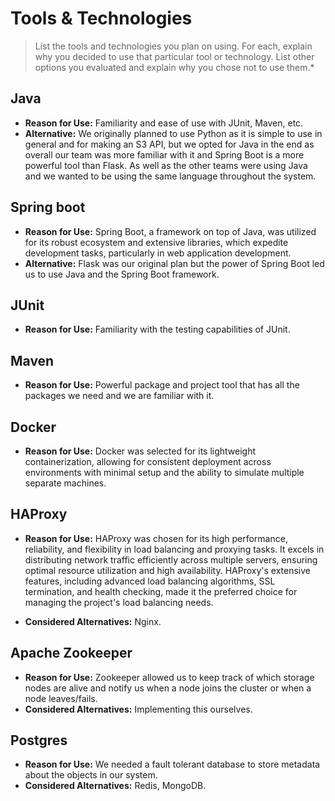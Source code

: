 # Tools & Technologies

> List the tools and technologies you plan on using. For each, explain why you decided to use that particular tool or technology. List other options you evaluated and explain why you chose not to use them.*

## Java

- **Reason for Use:**  Familiarity and ease of use with JUnit, Maven, etc.
- **Alternative:** We originally planned to use Python as it is simple to use in general and for making an S3 API, but we opted for Java in the end as overall our team was more familiar with it and Spring Boot is a more powerful tool than Flask. As well as the other teams were using Java and we wanted to be using the same language throughout the system.

## Spring boot

- **Reason for Use:** Spring Boot, a framework on top of Java, was utilized for its robust ecosystem and extensive libraries, which expedite development tasks, particularly in web application development.
- **Alternative:** Flask was our original plan but the power of Spring Boot led us to use Java and the Spring Boot framework.

## JUnit

- **Reason for Use:** Familiarity with the testing capabilities of JUnit.

## Maven

- **Reason for Use:** Powerful package and project tool that has all the packages we need and we are familiar with it.

## Docker

- **Reason for Use:** Docker was selected for its lightweight containerization, allowing for consistent deployment across environments with minimal setup and the ability to simulate multiple separate machines.

## HAProxy

- **Reason for Use:** HAProxy was chosen for its high performance, reliability, and flexibility in load balancing and proxying tasks. It excels in distributing network traffic efficiently across multiple servers, ensuring optimal resource utilization and high availability. HAProxy's extensive features, including advanced load balancing algorithms, SSL termination, and health checking, made it the preferred choice for managing the project's load balancing needs.

- **Considered Alternatives:** Nginx.

## Apache Zookeeper

- **Reason for Use:** Zookeeper allowed us to keep track of which storage nodes are alive and notify us when a node joins the cluster or when a node leaves/fails. 
- **Considered Alternatives:** Implementing this ourselves.

## Postgres

- **Reason for Use:** We needed a fault tolerant database to store metadata about the objects in our system.
- **Considered Alternatives:** Redis, MongoDB.
